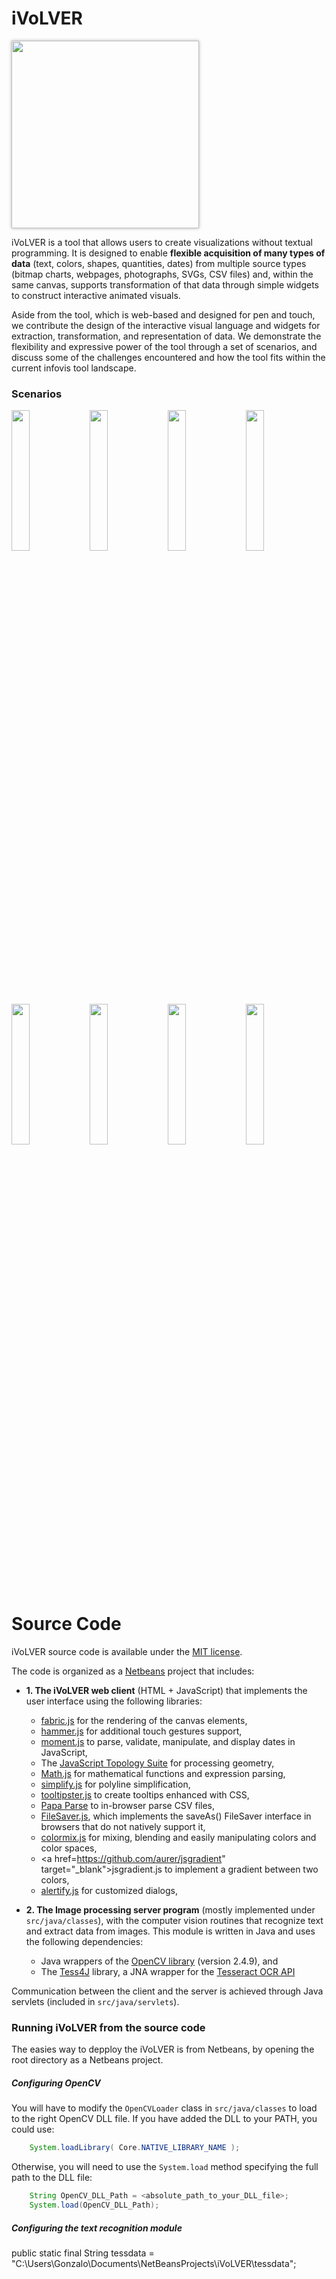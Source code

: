 # iVoLVER

<a href="http://ivolver.cs.st-andrews.ac.uk" target="_blank"><img src="http://ivolver.cs.st-andrews.ac.uk/img/teaser.png" style="width:300px;box-shadow:rgba(0,0,0,0.3) 0 0 5px"></a>

iVoLVER is a tool that allows users to create visualizations without textual programming. It is designed to enable **flexible acquisition of many types of data** (text, colors, shapes, quantities, dates) from multiple source types (bitmap charts, webpages, photographs, SVGs, CSV files) and, within the same canvas, supports transformation of that data through simple widgets to construct interactive animated visuals.

Aside from the tool, which is web-based and designed for pen and touch, we contribute the design of the interactive visual language and widgets for extraction, transformation, and representation of data. We demonstrate the flexibility and expressive power of the tool through a set of scenarios, and discuss some of the challenges encountered and how the tool fits within the current infovis tool landscape.

### Scenarios

<a href="http://ivolver.cs.st-andrews.ac.uk/#scenario" target="_blank"><img src="http://ivolver.cs.st-andrews.ac.uk/img/scenarios/pngs/1.png" width="24%"></a>   <a href="http://ivolver.cs.st-andrews.ac.uk/#scenario" target="_blank" data-keyboard="true" data-toggle="modal"><img src="http://ivolver.cs.st-andrews.ac.uk/img/scenarios/pngs/2.png" width="24%"></a>   <a href="http://ivolver.cs.st-andrews.ac.uk/#scenario" target="_blank"><img src="http://ivolver.cs.st-andrews.ac.uk/img/scenarios/pngs/3.png" width="24%"></a>   <a href="http://ivolver.cs.st-andrews.ac.uk/#scenario" target="_blank"><img src="http://ivolver.cs.st-andrews.ac.uk/img/scenarios/pngs/4.png" width="24%"></a>

<a href="http://ivolver.cs.st-andrews.ac.uk/#scenario" target="_blank"><img src="http://ivolver.cs.st-andrews.ac.uk/img/scenarios/pngs/5.png" width="24%"></a>   <a href="http://ivolver.cs.st-andrews.ac.uk/#scenario" target="_blank"><img src="http://ivolver.cs.st-andrews.ac.uk/img/scenarios/pngs/6.png" width="24%"></a>   <a href="http://ivolver.cs.st-andrews.ac.uk/#scenario" target="_blank"><img src="http://ivolver.cs.st-andrews.ac.uk/img/scenarios/pngs/8.png" width="24%"></a>   <a href="http://ivolver.cs.st-andrews.ac.uk/#scenario" target="_blank"><img src="http://ivolver.cs.st-andrews.ac.uk/img/scenarios/pngs/4.png" width="24%"></a>

# Source Code

iVoLVER source code is available under the <a href="https://opensource.org/licenses/MIT" target="_blank">MIT license</a>.

The code is organized as a <a href="https://netbeans.org" target="_blank">Netbeans</a> project that includes:

- **1. The iVoLVER web client** (HTML + JavaScript) that implements the user interface using the following libraries:
  - <a href="http://fabricjs.com" target="_blank">fabric.js</a> for the rendering of the canvas elements,
  - <a href="http://hammerjs.github.io" target="_blank">hammer.js</a> for additional touch gestures support,
  - <a href="http://momentjs.com/" target="_blank">moment.js</a> to parse, validate, manipulate, and display dates in JavaScript,
  - The <a href="https://github.com/bjornharrtell/jsts" target="_blank">JavaScript Topology Suite</a> for processing geometry,
  - <a href="https://github.com/josdejong/mathjs" target="_blank">Math.js</a> for mathematical functions and expression parsing,
  - <a href="http://mourner.github.io/simplify-js" target="_blank">simplify.js</a> for polyline simplification,
  - <a href="http://iamceege.github.io/tooltipster" target="_blank">tooltipster.js</a> to create tooltips enhanced with CSS,
  - <a href="http://papaparse.com/" target="_blank">Papa Parse</a> to in-browser parse CSV files,
  - <a href="https://github.com/eligrey/FileSaver.js" target="_blank">FileSaver.js</a>, which implements the saveAs() FileSaver interface in browsers that do not natively support it,
  - <a href="http://colormix.florentschildknecht.com" target="_blank">colormix.js</a> for mixing, blending and easily manipulating colors and color spaces,
  - <a href=https://github.com/aurer/jsgradient" target="_blank">jsgradient.js</a> to implement a gradient between two colors,
  - <a href="http://fabien-d.github.com/alertify.js" target="_blank">alertify.js</a> for customized dialogs,

- **2. The Image processing server program** (mostly implemented under `src/java/classes`), with the computer vision routines that recognize text and extract data from images. This module is written in Java and uses the following dependencies:
  - Java wrappers of the <a href="http://opencv.org" target="_blank">OpenCV library</a> (version 2.4.9), and
  - The <a href="http://tess4j.sourceforge.net" target="_blank">Tess4J</a> library, a JNA wrapper for the <a href="https://github.com/tesseract-ocr/tesseract" target="_blank">Tesseract OCR API</a>

Communication between the client and the server is achieved through Java servlets (included in `src/java/servlets`).

### Running iVoLVER from the source code

The easies way to depploy the iVoLVER is from Netbeans, by opening the root directory as a Netbeans project. 

##### Configuring OpenCV

You will have to modify the `OpenCVLoader` class in `src/java/classes` to load to the right OpenCV DLL file. If you have added the DLL to your PATH, you could use:
```java
    System.loadLibrary( Core.NATIVE_LIBRARY_NAME );
```

Otherwise, you will need to use the `System.load` method specifying the full path to the DLL file:
```java
    String OpenCV_DLL_Path = <absolute_path_to_your_DLL_file>;
    System.load(OpenCV_DLL_Path);
```

##### Configuring the text recognition module

public static final String tessdata = "C:\\Users\\Gonzalo\\Documents\\NetBeansProjects\\iVoLVER\\tessdata";


